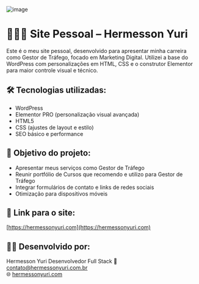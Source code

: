 ![image](https://github.com/user-attachments/assets/34df6929-48f5-4836-a450-dd13bae89a40)


# 👨🏻‍💻 Site Pessoal – Hermesson Yuri

Este é o meu site pessoal, desenvolvido para apresentar minha carreira como Gestor de Tráfego, focado em Marketing Digital.
Utilizei a base do WordPress com personalizações em HTML, CSS e o construtor Elementor para maior controle visual e técnico.

## 🛠️ Tecnologias utilizadas:
- WordPress
- Elementor PRO (personalização visual avançada)
- HTML5
- CSS (ajustes de layout e estilo)
- SEO básico e performance

## 🎯 Objetivo do projeto:
- Apresentar meus serviços como Gestor de Tráfego
- Reunir portfólio de Cursos que recomendo e utilizo para Gestor de Tráfego
- Integrar formulários de contato e links de redes sociais
- Otimização para dispositivos móveis


## 🔗 Link para o site:
[https://hermessonyuri.com](https://hermessonyuri.com)

## 👨‍💻 Desenvolvido por:
Hermesson Yuri 
Desenvolvedor Full Stack
📧 contato@hermessonyuri.com.br  
🌐 [hermessonyuri.com](https://hermessonyuri.com)
